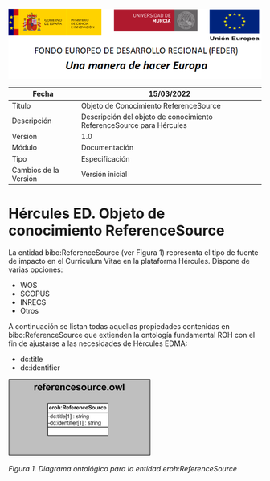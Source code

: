 ![](../../Docs/media/CabeceraDocumentosMD.png)

| Fecha         | 15/03/2022                                                   |
| ------------- | ------------------------------------------------------------ |
|Título|Objeto de Conocimiento ReferenceSource| 
|Descripción|Descripción del objeto de conocimiento ReferenceSource para Hércules|
|Versión|1.0|
|Módulo|Documentación|
|Tipo|Especificación|
|Cambios de la Versión|Versión inicial|

# Hércules ED. Objeto de conocimiento ReferenceSource

La entidad bibo:ReferenceSource (ver Figura 1) representa el tipo de fuente de impacto en el Curriculum Vitae en la plataforma Hércules. Dispone de varias opciones:
- WOS
- SCOPUS
- INRECS
- Otros

A continuación se listan todas aquellas propiedades contenidas en bibo:ReferenceSource que extienden la ontología fundamental ROH con el fin de ajustarse a las necesidades de Hércules EDMA:

- dc:title
- dc:identifier

![](../../Docs/media/ObjetosDeConocimiento/ReferenceSource.png)

*Figura 1. Diagrama ontológico para la entidad eroh:ReferenceSource*
